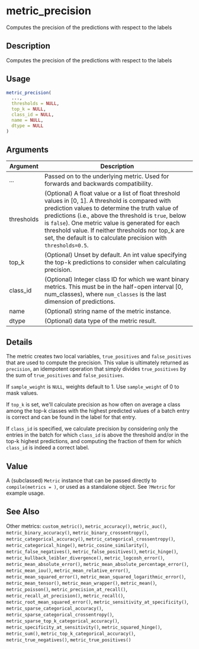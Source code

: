 # metric_precision


Computes the precision of the predictions with respect to the labels




## Description

Computes the precision of the predictions with respect to the labels





## Usage
```r
metric_precision(
  ...,
  thresholds = NULL,
  top_k = NULL,
  class_id = NULL,
  name = NULL,
  dtype = NULL
)
```




## Arguments


Argument      |Description
------------- |----------------
... | Passed on to the underlying metric. Used for forwards and backwards compatibility.
thresholds | (Optional) A float value or a list of float threshold values in [0, 1]. A threshold is compared with prediction values to determine the truth value of predictions (i.e., above the threshold is ``true``, below is ``false``). One metric value is generated for each threshold value. If neither thresholds nor top_k are set, the default is to calculate precision with ``thresholds=0.5``.
top_k | (Optional) Unset by default. An int value specifying the top-k predictions to consider when calculating precision.
class_id | (Optional) Integer class ID for which we want binary metrics. This must be in the half-open interval [0, num_classes), where ``num_classes`` is the last dimension of predictions.
name | (Optional) string name of the metric instance.
dtype | (Optional) data type of the metric result.




## Details

The metric creates two local variables, ``true_positives`` and
``false_positives`` that are used to compute the precision. This value is
ultimately returned as ``precision``, an idempotent operation that simply
divides ``true_positives`` by the sum of ``true_positives`` and
``false_positives``.

If ``sample_weight`` is ``NULL``, weights default to 1. Use ``sample_weight`` of 0
to mask values.

If ``top_k`` is set, we'll calculate precision as how often on average a class
among the top-k classes with the highest predicted values of a batch entry is
correct and can be found in the label for that entry.

If ``class_id`` is specified, we calculate precision by considering only the
entries in the batch for which ``class_id`` is above the threshold and/or in
the top-k highest predictions, and computing the fraction of them for which
``class_id`` is indeed a correct label.





## Value

A (subclassed) ``Metric`` instance that can be passed directly to
``compile(metrics = )``, or used as a standalone object. See ``?Metric`` for
example usage.






## See Also

Other metrics: 
`custom_metric()`,
`metric_accuracy()`,
`metric_auc()`,
`metric_binary_accuracy()`,
`metric_binary_crossentropy()`,
`metric_categorical_accuracy()`,
`metric_categorical_crossentropy()`,
`metric_categorical_hinge()`,
`metric_cosine_similarity()`,
`metric_false_negatives()`,
`metric_false_positives()`,
`metric_hinge()`,
`metric_kullback_leibler_divergence()`,
`metric_logcosh_error()`,
`metric_mean_absolute_error()`,
`metric_mean_absolute_percentage_error()`,
`metric_mean_iou()`,
`metric_mean_relative_error()`,
`metric_mean_squared_error()`,
`metric_mean_squared_logarithmic_error()`,
`metric_mean_tensor()`,
`metric_mean_wrapper()`,
`metric_mean()`,
`metric_poisson()`,
`metric_precision_at_recall()`,
`metric_recall_at_precision()`,
`metric_recall()`,
`metric_root_mean_squared_error()`,
`metric_sensitivity_at_specificity()`,
`metric_sparse_categorical_accuracy()`,
`metric_sparse_categorical_crossentropy()`,
`metric_sparse_top_k_categorical_accuracy()`,
`metric_specificity_at_sensitivity()`,
`metric_squared_hinge()`,
`metric_sum()`,
`metric_top_k_categorical_accuracy()`,
`metric_true_negatives()`,
`metric_true_positives()`



